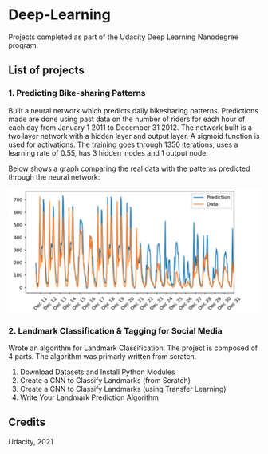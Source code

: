 # Deep-Learning

Projects completed as part of the Udacity Deep Learning Nanodegree program. 

## List of projects

### 1. Predicting Bike-sharing Patterns 

Built a neural network which predicts daily bikesharing patterns. Predictions made are done using past data on the number of riders for each hour of each day from January 1 2011 to December 31 2012. The network built is a two layer network with a hidden layer and output layer. A sigmoid function is used for activations. The training goes through 1350 iterations, uses a learning rate of 0.55, has 3 hidden_nodes and 1 output node. 

Below shows a graph comparing the real data with the patterns predicted through the neural network: 

<img src="https://github.com/yunjia1/Deep-Learning/blob/main/files/bikesharing-%20predictions%20vs.%20real%20data.png" />

### 2. Landmark Classification & Tagging for Social Media

Wrote an algorithm for Landmark Classification. The project is composed of 4 parts. The algorithm was primarly written from scratch. 

1. Download Datasets and Install Python Modules
2. Create a CNN to Classify Landmarks (from Scratch)
3. Create a CNN to Classify Landmarks (using Transfer Learning)
4. Write Your Landmark Prediction Algorithm

## Credits 

Udacity, 2021
